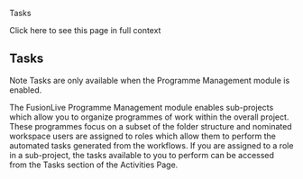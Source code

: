 Tasks

Click here to see this page in full context

##  Tasks

Note  Tasks are only available when the Programme Management module is
enabled.

The FusionLive Programme Management module enables sub-projects which allow
you to organize programmes of work within the overall project. These
programmes focus on a subset of the folder structure and nominated workspace
users are assigned to roles which allow them to perform the automated tasks
generated from the workflows. If you are assigned to a role in a sub-project,
the tasks available to you to perform can be accessed from the Tasks section
of the Activities Page.

